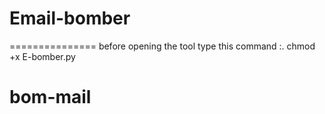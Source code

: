 # Email-bomber
===============
before opening the tool type this command :. chmod +x E-bomber.py

# bom-mail
